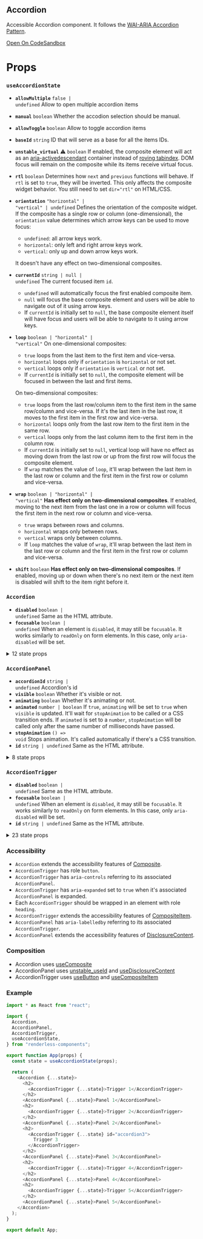 ## Accordion

Accessible Accordion component. It follows the
[WAI-ARIA Accordion Pattern](https://www.w3.org/TR/wai-aria-practices-1.2/#accordion).

[Open On CodeSandbox](https://codesandbox.io/s/9qc1x)

# Props

<!-- Automatically generated -->

### `useAccordionState`

- **`allowMultiple`** <code>false | undefined</code> Allow to open multiple
  accordion items
- **`manual`** <code>boolean</code> Whether the accodion selection should be
  manual.
- **`allowToggle`** <code>boolean</code> Allow to toggle accordion items
- **`baseId`** <code>string</code> ID that will serve as a base for all the
  items IDs.
- **`unstable_virtual`** <span title="Experimental">⚠️</span>
  <code>boolean</code> If enabled, the composite element will act as an
  [aria-activedescendant](https://www.w3.org/TR/wai-aria-practices-1.1/#kbd_focus_activedescendant)
  container instead of
  [roving tabindex](https://www.w3.org/TR/wai-aria-practices/#kbd_roving_tabindex).
  DOM focus will remain on the composite while its items receive virtual focus.
- **`rtl`** <code>boolean</code> Determines how `next` and `previous` functions
  will behave. If `rtl` is set to `true`, they will be inverted. This only
  affects the composite widget behavior. You still need to set `dir="rtl"` on
  HTML/CSS.
- **`orientation`** <code>&#34;horizontal&#34; | &#34;vertical&#34; |
  undefined</code> Defines the orientation of the composite widget. If the
  composite has a single row or column (one-dimensional), the `orientation`
  value determines which arrow keys can be used to move focus:

  - `undefined`: all arrow keys work.
  - `horizontal`: only left and right arrow keys work.
  - `vertical`: only up and down arrow keys work.

  It doesn't have any effect on two-dimensional composites.

- **`currentId`** <code>string | null | undefined</code> The current focused
  item `id`.
  - `undefined` will automatically focus the first enabled composite item.
  - `null` will focus the base composite element and users will be able to
    navigate out of it using arrow keys.
  - If `currentId` is initially set to `null`, the base composite element itself
    will have focus and users will be able to navigate to it using arrow keys.
- **`loop`** <code>boolean | &#34;horizontal&#34; | &#34;vertical&#34;</code> On
  one-dimensional composites:

  - `true` loops from the last item to the first item and vice-versa.
  - `horizontal` loops only if `orientation` is `horizontal` or not set.
  - `vertical` loops only if `orientation` is `vertical` or not set.
  - If `currentId` is initially set to `null`, the composite element will be
    focused in between the last and first items.

  On two-dimensional composites:

  - `true` loops from the last row/column item to the first item in the same
    row/column and vice-versa. If it's the last item in the last row, it moves
    to the first item in the first row and vice-versa.
  - `horizontal` loops only from the last row item to the first item in the same
    row.
  - `vertical` loops only from the last column item to the first item in the
    column row.
  - If `currentId` is initially set to `null`, vertical loop will have no effect
    as moving down from the last row or up from the first row will focus the
    composite element.
  - If `wrap` matches the value of `loop`, it'll wrap between the last item in
    the last row or column and the first item in the first row or column and
    vice-versa.

- **`wrap`** <code>boolean | &#34;horizontal&#34; | &#34;vertical&#34;</code>
  **Has effect only on two-dimensional composites**. If enabled, moving to the
  next item from the last one in a row or column will focus the first item in
  the next row or column and vice-versa.
  - `true` wraps between rows and columns.
  - `horizontal` wraps only between rows.
  - `vertical` wraps only between columns.
  - If `loop` matches the value of `wrap`, it'll wrap between the last item in
    the last row or column and the first item in the first row or column and
    vice-versa.
- **`shift`** <code>boolean</code> **Has effect only on two-dimensional
  composites**. If enabled, moving up or down when there's no next item or the
  next item is disabled will shift to the item right before it.

### `Accordion`

- **`disabled`** <code>boolean | undefined</code> Same as the HTML attribute.
- **`focusable`** <code>boolean | undefined</code> When an element is
`disabled`, it may still be `focusable`. It works similarly to `readOnly` on
form elements. In this case, only `aria-disabled` will be set.
<details><summary>12 state props</summary>
> These props are returned by the state hook. You can spread them into this component (`{...state}`) or pass them separately. You can also provide these props from your own state logic.

- **`baseId`** <code>string</code> ID that will serve as a base for all the
  items IDs.
- **`unstable_virtual`** <span title="Experimental">⚠️</span>
  <code>boolean</code> If enabled, the composite element will act as an
  [aria-activedescendant](https://www.w3.org/TR/wai-aria-practices-1.1/#kbd_focus_activedescendant)
  container instead of
  [roving tabindex](https://www.w3.org/TR/wai-aria-practices/#kbd_roving_tabindex).
  DOM focus will remain on the composite while its items receive virtual focus.
- **`orientation`** <code>&#34;horizontal&#34; | &#34;vertical&#34; |
  undefined</code> Defines the orientation of the composite widget. If the
  composite has a single row or column (one-dimensional), the `orientation`
  value determines which arrow keys can be used to move focus:

  - `undefined`: all arrow keys work.
  - `horizontal`: only left and right arrow keys work.
  - `vertical`: only up and down arrow keys work.

  It doesn't have any effect on two-dimensional composites.

- **`currentId`** <code>string | null | undefined</code> The current focused
  item `id`.
  - `undefined` will automatically focus the first enabled composite item.
  - `null` will focus the base composite element and users will be able to
    navigate out of it using arrow keys.
  - If `currentId` is initially set to `null`, the base composite element itself
    will have focus and users will be able to navigate to it using arrow keys.
- **`wrap`** <code>boolean | &#34;horizontal&#34; | &#34;vertical&#34;</code>
  **Has effect only on two-dimensional composites**. If enabled, moving to the
  next item from the last one in a row or column will focus the first item in
  the next row or column and vice-versa.
  - `true` wraps between rows and columns.
  - `horizontal` wraps only between rows.
  - `vertical` wraps only between columns.
  - If `loop` matches the value of `wrap`, it'll wrap between the last item in
    the last row or column and the first item in the first row or column and
    vice-versa.
- **`unstable_moves`** <span title="Experimental">⚠️</span> <code>number</code>
  Stores the number of moves that have been performed by calling `move`, `next`,
  `previous`, `up`, `down`, `first` or `last`.
- **`groups`** <code>Group[]</code> Lists all the composite groups with their
  `id` and DOM `ref`. This state is automatically updated when `registerGroup`
  and `unregisterGroup` are called.
- **`items`** <code>Item[]</code> Lists all the composite items with their `id`,
  DOM `ref`, `disabled` state and `groupId` if any. This state is automatically
  updated when `registerItem` and `unregisterItem` are called.
- **`move`** <code>(id: string | null) =&#62; void</code> Moves focus to a given
  item ID.
- **`setCurrentId`**
  <code title="(value: SetStateAction&#60;string | null | undefined&#62;) =&#62; void">(value:
  SetStateAction&#60;string | null | undefine...</code> Sets `currentId`. This
  is different from `composite.move` as this only updates the `currentId` state
  without moving focus. When the composite widget gets focused by the user, the
  item referred by the `currentId` state will get focus.
- **`first`** <code>() =&#62; void</code> Moves focus to the first item.
- **`last`** <code>() =&#62; void</code> Moves focus to the last item.

</details>

### `AccordionPanel`

- **`accordionId`** <code>string | undefined</code> Accordion's id
- **`visible`** <code>boolean</code> Whether it's visible or not.
- **`animating`** <code>boolean</code> Whether it's animating or not.
- **`animated`** <code>number | boolean</code> If `true`, `animating` will be
  set to `true` when `visible` is updated. It'll wait for `stopAnimation` to be
  called or a CSS transition ends. If `animated` is set to a `number`,
  `stopAnimation` will be called only after the same number of milliseconds have
  passed.
- **`stopAnimation`** <code>() =&#62; void</code> Stops animation. It's called
  automatically if there's a CSS transition.
- **`id`** <code>string | undefined</code> Same as the HTML attribute.
<details><summary>8 state props</summary>
> These props are returned by the state hook. You can spread them into this component (`{...state}`) or pass them separately. You can also provide these props from your own state logic.

- **`baseId`** <code>string</code> ID that will serve as a base for all the
  items IDs.
- **`allowMultiple`** <code>boolean</code> Allow to open multiple accordion
  items
- **`selectedId`** <code>string | null | undefined</code> The current selected
  accordion's `id`.
- **`selectedIds`** <code>(string | null)[] | undefined</code> The current
  selected accordion's `id`.
- **`items`** <code>Item[]</code> Lists all the composite items with their `id`,
  DOM `ref`, `disabled` state and `groupId` if any. This state is automatically
  updated when `registerItem` and `unregisterItem` are called.
- **`registerPanel`** <code>(item: Item) =&#62; void</code> Registers a
  accordion panel.
- **`unregisterPanel`** <code>(id: string) =&#62; void</code> Unregisters a
  accordion panel.
- **`panels`** <code>Item[]</code> Lists all the panels.

</details>

### `AccordionTrigger`

- **`disabled`** <code>boolean | undefined</code> Same as the HTML attribute.
- **`focusable`** <code>boolean | undefined</code> When an element is
  `disabled`, it may still be `focusable`. It works similarly to `readOnly` on
  form elements. In this case, only `aria-disabled` will be set.
- **`id`** <code>string | undefined</code> Same as the HTML attribute.
<details><summary>23 state props</summary>
> These props are returned by the state hook. You can spread them into this component (`{...state}`) or pass them separately. You can also provide these props from your own state logic.

- **`baseId`** <code>string</code> ID that will serve as a base for all the
  items IDs.
- **`unstable_virtual`** <span title="Experimental">⚠️</span>
  <code>boolean</code> If enabled, the composite element will act as an
  [aria-activedescendant](https://www.w3.org/TR/wai-aria-practices-1.1/#kbd_focus_activedescendant)
  container instead of
  [roving tabindex](https://www.w3.org/TR/wai-aria-practices/#kbd_roving_tabindex).
  DOM focus will remain on the composite while its items receive virtual focus.
- **`orientation`** <code>&#34;horizontal&#34; | &#34;vertical&#34; |
  undefined</code> Defines the orientation of the composite widget. If the
  composite has a single row or column (one-dimensional), the `orientation`
  value determines which arrow keys can be used to move focus:

  - `undefined`: all arrow keys work.
  - `horizontal`: only left and right arrow keys work.
  - `vertical`: only up and down arrow keys work.

  It doesn't have any effect on two-dimensional composites.

- **`unstable_moves`** <span title="Experimental">⚠️</span> <code>number</code>
  Stores the number of moves that have been performed by calling `move`, `next`,
  `previous`, `up`, `down`, `first` or `last`.
- **`currentId`** <code>string | null | undefined</code> The current focused
  item `id`.
  - `undefined` will automatically focus the first enabled composite item.
  - `null` will focus the base composite element and users will be able to
    navigate out of it using arrow keys.
  - If `currentId` is initially set to `null`, the base composite element itself
    will have focus and users will be able to navigate to it using arrow keys.
- **`items`** <code>Item[]</code> Lists all the composite items with their `id`,
  DOM `ref`, `disabled` state and `groupId` if any. This state is automatically
  updated when `registerItem` and `unregisterItem` are called.
- **`registerItem`** <code>(item: Item) =&#62; void</code> Registers a composite
  item.
- **`unregisterItem`** <code>(id: string) =&#62; void</code> Unregisters a
  composite item.
- **`setCurrentId`**
  <code title="(value: SetStateAction&#60;string | null | undefined&#62;) =&#62; void">(value:
  SetStateAction&#60;string | null | undefine...</code> Sets `currentId`. This
  is different from `composite.move` as this only updates the `currentId` state
  without moving focus. When the composite widget gets focused by the user, the
  item referred by the `currentId` state will get focus.
- **`first`** <code>() =&#62; void</code> Moves focus to the first item.
- **`last`** <code>() =&#62; void</code> Moves focus to the last item.
- **`next`** <code>(unstable_allTheWay?: boolean | undefined) =&#62; void</code>
  Moves focus to the next item.
- **`previous`** <code>(unstable_allTheWay?: boolean | undefined) =&#62;
  void</code> Moves focus to the previous item.
- **`up`** <code>(unstable_allTheWay?: boolean | undefined) =&#62; void</code>
  Moves focus to the item above.
- **`down`** <code>(unstable_allTheWay?: boolean | undefined) =&#62; void</code>
  Moves focus to the item below.
- **`manual`** <code>boolean</code> Whether the accodion selection should be
  manual.
- **`allowMultiple`** <code>boolean</code> Allow to open multiple accordion
  items
- **`selectedId`** <code>string | null | undefined</code> The current selected
  accordion's `id`.
- **`allowToggle`** <code>boolean</code> Allow to toggle accordion items
- **`selectedIds`** <code>(string | null)[] | undefined</code> The current
  selected accordion's `id`.
- **`panels`** <code>Item[]</code> Lists all the panels.
- **`select`** <code>(id: string | null) =&#62; void</code> Moves into and
  selects an accordion by its `id`.
- **`unSelect`** <code>(id: string | null) =&#62; void</code> Moves into and
  unSelects an accordion by its `id` if it's already selected.

</details>

### Accessibility

- `Accordion` extends the accessibility features of
  [Composite](https://github.com/reakit/reakit/blob/master/docs/composite/#accessibility).
- `AccordionTrigger` has role `button`.
- `AccordionTrigger` has `aria-controls` referring to its associated
  `AccordionPanel`.
- `AccordionTrigger` has `aria-expanded` set to `true` when it's associated
  `AccordionPanel` is expanded.
- Each `AccordionTrigger` should be wrapped in an element with role `heading`.
- `AccordionTrigger` extends the accessibility features of
  [CompositeItem](https://github.com/reakit/reakit/blob/master/docs/composite/#accessibility).
- `AccordionPanel` has `aria-labelledby` referring to its associated
  `AccordionTrigger`.
- `AccordionPanel` extends the accessibility features of
  [DisclosureContent](https://github.com/reakit/reakit/blob/master/docs/disclosure).

### Composition

- Accordion uses [useComposite](https://reakit.io/docs/composite)
- AccordionPanel uses [unstable_useId](https://reakit.io/docs/id) and
  [useDisclosureContent](https://reakit.io/docs/disclosure)
- AccordionTrigger uses [useButton](https://reakit.io/docs/button) and
  [useCompositeItem](https://reakit.io/docs/composite)

### Example

```js
import * as React from "react";

import {
  Accordion,
  AccordionPanel,
  AccordionTrigger,
  useAccordionState,
} from "renderless-components";

export function App(props) {
  const state = useAccordionState(props);

  return (
    <Accordion {...state}>
      <h2>
        <AccordionTrigger {...state}>Trigger 1</AccordionTrigger>
      </h2>
      <AccordionPanel {...state}>Panel 1</AccordionPanel>
      <h2>
        <AccordionTrigger {...state}>Trigger 2</AccordionTrigger>
      </h2>
      <AccordionPanel {...state}>Panel 2</AccordionPanel>
      <h2>
        <AccordionTrigger {...state} id="accordion3">
          Trigger 3
        </AccordionTrigger>
      </h2>
      <AccordionPanel {...state}>Panel 3</AccordionPanel>
      <h2>
        <AccordionTrigger {...state}>Trigger 4</AccordionTrigger>
      </h2>
      <AccordionPanel {...state}>Panel 4</AccordionPanel>
      <h2>
        <AccordionTrigger {...state}>Trigger 5</AccordionTrigger>
      </h2>
      <AccordionPanel {...state}>Panel 5</AccordionPanel>
    </Accordion>
  );
}

export default App;
```
